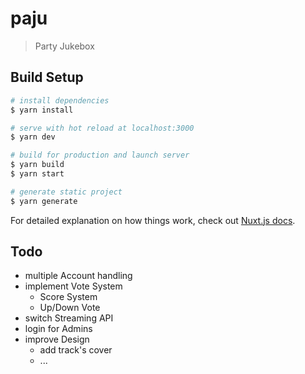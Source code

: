 
# paju 

> Party Jukebox

## Build Setup

``` bash
# install dependencies
$ yarn install

# serve with hot reload at localhost:3000
$ yarn dev

# build for production and launch server
$ yarn build
$ yarn start

# generate static project
$ yarn generate
```

For detailed explanation on how things work, check out [Nuxt.js docs](https://nuxtjs.org).

## Todo
- multiple Account handling
- implement Vote System
	- Score System
	- Up/Down Vote
- switch Streaming API
- login for Admins
- improve Design
	- add track's cover
	-  ...  
